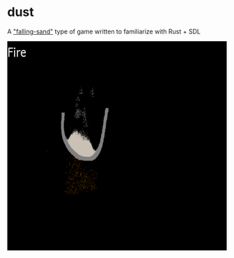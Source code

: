 # dust
A ["falling-sand"](https://en.wikipedia.org/wiki/Falling-sand_game) type of game written to familiarize with Rust + SDL

<img src="screenshot.png" style=" width:640px ; height:480px " />
